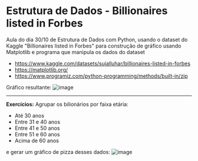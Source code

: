 # Estrutura de Dados - Billionaires listed in Forbes 

Aula do dia 30/10 de Estrutura de Dados com Python, usando o dataset do Kaggle "Billionaires listed in Forbes" para construção de gráfico usando Matplotlib e programa que manipula os dados do dataset

+ https://www.kaggle.com/datasets/sujalluhar/billionaires-listed-in-forbes
+ https://matplotlib.org/
+ https://www.programiz.com/python-programming/methods/built-in/zip

Gráfico resultante:
![image](https://github.com/CarolinaSFreitas/estrutura-de-dados_bilionarios-3010/assets/99994934/9e9e7d23-29a7-454e-afeb-3b987dc2eee5)

***

**Exercícios:**
Agrupar os bilionários por faixa etária:
  + Até 30 anos
  + Entre 31 e 40 anos
  + Entre 41 e 50 anos
  + Entre 51 e 60 anos
  + Acima de 60 anos
   
 e gerar um gráfico de pizza desses dados:
 ![image](https://github.com/CarolinaSFreitas/estrutura-de-dados_bilionarios-3010/assets/99994934/83841026-4aa7-4dad-a455-f43f0e01b439)

